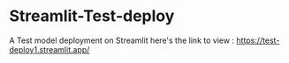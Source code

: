 # Streamlit-Test-deploy
A Test model deployment on Streamlit
here's the link to view : https://test-deploy1.streamlit.app/
